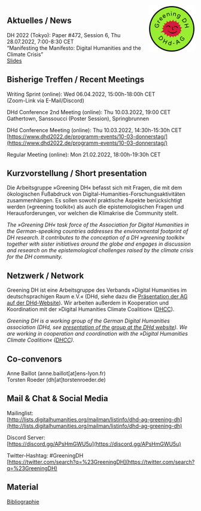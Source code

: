 <img style="float:right; width:25%; margin-left:1em; margin-bottom:0.5em" src="images/Logo_DHd-AG_Greening-DH_transparent.png" alt="Logo der DHd-AG »Greening DH«"/>

## Aktuelles / News

DH 2022 (Tokyo): Paper #472, Session 6, Thu 28.07.2022, 7:00-8:30 CET  
“Manifesting the Manifesto: Digital Humanities and the Climate Crisis”  
[Slides](https://dhd-greening.github.io/slides/dh2022-manifesto.pdf)

## Bisherige Treffen / Recent Meetings

Writing Sprint (online): Wed 06.04.2022, 15:00h-18:00h CET  
(Zoom-Link via E-Mail/Discord)

DHd Conference 2nd Meeting  (online): Thu 10.03.2022, 19:00 CET  
Gathertown, Sanssoucci (Poster Session), Springbrunnen

DHd Conference Meeting (online): Thu 10.03.2022, 14:30h-15:30h CET  
[https://www.dhd2022.de/programm-events/10-03-donnerstag/](https://www.dhd2022.de/programm-events/10-03-donnerstag/)

Regular Meeting (online): Mon 21.02.2022, 18:00h-19:30h CET

## Kurzvorstellung / Short presentation

Die Arbeitsgruppe »Greening DH« befasst sich mit Fragen, die mit dem ökologischen Fußabdruck von Digital-Humanities-Forschungsaktivitäten zusammenhängen. Es sollen sowohl praktische Aspekte berücksichtigt werden (»greening toolkit«) als auch die epistemologischen Fragen und Herausforderungen, vor welchen die Klimakrise die Community stellt.

*The »Greening DH« task force of the Association for Digital Humanities in the German-speaking countries addresses the environmental footprint of DH research. It contributes to the conception of a DH »greening toolkit« together with sister initiatives around the globe and engages in discussion and research on the epistemological challenges raised by the climate crisis for the DH community.*

## Netzwerk / Network

Greening DH ist eine Arbeitsgruppe des Verbands »Digital Humanities im deutschsprachigen Raum e.V.« (DHd, siehe dazu die [Präsentation der AG auf der DHd-Website](https://dig-hum.de/ag-greening-dh)). Wir arbeiten außerdem in Kooperation und Koordination mit der »Digital Humanities Climate Coalition« ([DHCC](https://www.cdcs.ed.ac.uk/digital-humanities-climate-coalition)).

*Greening DH is a working group of the German Digital Humanities association (DHd, see [presentation of the group at the DHd website](https://dig-hum.de/ag-greening-dh)). We are working in cooperation and coordination with the »Digital Humanities Climate Coalition« ([DHCC](https://www.cdcs.ed.ac.uk/digital-humanities-climate-coalition)).*

## Co-convenors

Anne Baillot (anne.baillot[at]ens-lyon.fr)  
Torsten Roeder (dh[at]torstenroeder.de)

## Mail & Chat & Social Media

Mailinglist:  
[http://lists.digitalhumanities.org/mailman/listinfo/dhd-ag-greening-dh](http://lists.digitalhumanities.org/mailman/listinfo/dhd-ag-greening-dh)

Discord Server:  
[https://discord.gg/APsHmGWU5u](https://discord.gg/APsHmGWU5u)

Twitter-Hashtag: #GreeningDH  
[https://twitter.com/search?q=%23GreeningDH](https://twitter.com/search?q=%23GreeningDH)

## Material

[Bibliographie](biblio)
